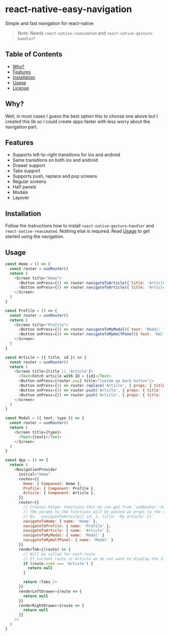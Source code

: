 # react-native-easy-navigation
Simple and fast navigation for react-native

> Note: Needs `react-native-reanimated` and `react-native-gesture-handler`!

## Table of Contents

- [Why?](#why)
- [Features](#features)
- [Installation](#installation)
- [Usage](#usage)
- [License](#license)

## Why?

Well, in most cases I guess the best option this to choose one above but I created this lib so I could create apps faster with less worry about the navigation part.

## Features

- Supports left-to-right transitions for ios and android
- Same transitions on both ios and android
- Drawer support
- Tabs support
- Supports push, replace and pop screens
- Regular screens
- Half panels
- Modals
- Layover

## Installation

Follow the instructions how to install `react-native-gesture-handler` and `react-native-reanimated`. Nothing else is required. Read [Usage](#usage) to get started using the navigation.

## Usage

```js
const Home = () => {
  const router = useRouter()
  return (
    <Screen title="Home">
      <Button onPress={() => router.navigateToArticle({ title: 'Article 1', id: 1 })} title="Go to Article 1"/>
      <Button onPress={() => router.navigateToArticle({ title: 'Article 2', id: 2 })} title="Go to Article 2"/>
    </Screen>
  )
}

const Profile = () => {
  const router = useRouter()
  return (
    <Screen title="Profile">
      <Button onPress={() => router.navigateToMyModal({ text: 'Modal: This is a prop passed to the Modal screen' })} title="Open modal"/>
      <Button onPress={() => router.navigateToMyHalfPanel({ text: 'HalfPanel: This is a prop passed to the Modal screen' })} title="Open half panel"/>
    </Screen>
  )
}

const Article = ({ title, id }) => {
  const router = useRouter()
  return (
    <Screen title={title || 'Article'}>
      <Text>Fetch article with ID = {id}</Text>
      <Button onPress={router.pop} title="Custom go back button"/>
      <Button onPress={() => router.replace('Article', { props: { title: 'Article 3 - Replaced', id: 3 } })} title="Replace with Article 3"/>
      <Button onPress={() => router.push('Article', { props: { title: 'Article 4 - Push', id: 3 } })} title="Push with Article 4"/>
      <Button onPress={() => router.push('Article', { props: { title: 'Article 4 - Push', id: 3 } })} title="Push with Article 4"/>
    </Screen>
  )
}

const Modal = ({ text, type }) => {
  const router = useRouter()
  return (
    <Screen title={type}>
      <Text>{text}</Text>
    </Screen>
  )
}

const App = () => {
  return (
    <NavigationProvider 
      initial="Home"
      routes={{
        Home: { Component: Home },
        Profile: { Component: Profile },
        Article: { Component: Article },
      }}
      router={{
        // Creates helper functions that we can get from `useRouter`-hook
        // The params to the functions will be passed as props to the component
        // Ex. `navigateToArticle({ id: 1, title: 'My article' })`
        navigateToHome: { name: 'Home' },
        navigateToProfile: { name: 'Profile' },
        navigateToArticle: { name: 'Article' },
        navigateToMyModal: { name: 'Modal' }
        navigateToMyHalfPanel: { name: 'Modal' }
      }}
      renderTab={(route) => {
        // Will be called for each route
        // If current route is Article we do not want to display the tabs
        if (route.name === 'Article') {
          return null
        }

        return <Tabs />
      }}
      renderLeftDrawer={route => {
        return null
      }}
      renderRightDrawer={route => {
        return null
      }}
    />
  )
}
```
